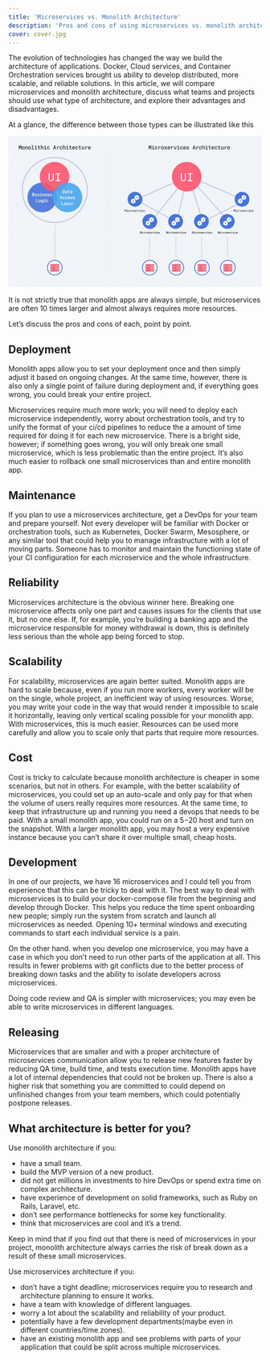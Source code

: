 ```yaml
---
title: 'Microservices vs. Monolith Architecture'
description: 'Pros and cons of using microservices vs. monolith architecture.'
cover: cover.jpg
---
```


The evolution of technologies has changed the way we build the architecture of applications. Docker, Cloud services, and Container Orchestration services brought us ability to develop distributed, more scalable, and reliable solutions. In this article, we will compare microservices and monolith architecture, discuss what teams and projects should use what type of architecture, and explore their advantages and disadvantages.

At a glance, the difference between those types can be illustrated like this

![GATSBY_EMPTY_ALT](micro1.jpg)

It is not strictly true that monolith apps are always simple, but microservices are often 10 times larger and almost always requires more resources.

Let’s discuss the pros and cons of each, point by point.

## Deployment

Monolith apps allow you to set your deployment once and then simply adjust it based on ongoing changes. At the same time, however, there is also only a single point of failure during deployment and, if everything goes wrong, you could break your entire project.

Microservices require much more work; you will need to deploy each microservice independently, worry about orchestration tools, and try to unify the format of your ci/cd pipelines to reduce the a amount of time required for doing it for each new microservice. There is a bright side, however; if something goes wrong, you will only break one small microservice, which is less problematic than the entire project. It’s also much easier to rollback one small microservices than and entire monolith app.

## Maintenance

If you plan to use a microservices architecture, get a DevOps for your team and prepare yourself. Not every developer will be familiar with Docker or orchestration tools, such as Kubernetes, Docker Swarm, Mesosphere, or any similar tool that could help you to manage infrastructure with a lot of moving parts. Someone has to monitor and maintain the functioning state of your CI configuration for each microservice and the whole infrastructure.

## Reliability

Microservices architecture is the obvious winner here. Breaking one microservice affects only one part and causes issues for the clients that use it, but no one else. If, for example, you’re building a banking app and the microservice responsible for money withdrawal is down, this is definitely less serious than the whole app being forced to stop.

## Scalability

For scalability, microservices are again better suited. Monolith apps are hard to scale because, even if you run more workers, every worker will be on the single, whole project, an inefficient way of using resources. Worse, you may write your code in the way that would render it impossible to scale it horizontally, leaving only vertical scaling possible for your monolith app. With microservices, this is much easier. Resources can be used more carefully and allow you to scale only that parts that require more resources.

## Cost

Cost is tricky to calculate because monolith architecture is cheaper in some scenarios, but not in others. For example, with the better scalability of microservices, you could set up an auto-scale and only pay for that when the volume of users really requires more resources. At the same time, to keep that infrastructure up and running you need a devops that needs to be paid. With a small monolith app, you could run on a $5-$20 host and turn on the snapshot. With a larger monolith app, you may host a very expensive instance because you can’t share it over multiple small, cheap hosts.

## Development

In one of our projects, we have 16 microservices and I could tell you from experience that this can be tricky to deal with it. The best way to deal with microservices is to build your docker-compose file from the beginning and develop through Docker. This helps you reduce the time spent onboarding new people; simply run the system from scratch and launch all microservices as needed. Opening 10+ terminal windows and executing commands to start each individual service is a pain.

On the other hand. when you develop one microservice, you may have a case in which you don’t need to run other parts of the application at all. This results in fewer problems with git conflicts due to the better process of breaking down tasks and the ability to isolate developers across microservices.

Doing code review and QA is simpler with microservices; you may even be able to write microservices in different languages.

## Releasing

Microservices that are smaller and with a proper architecture of microservices communication allow you to release new features faster by reducing QA time, build time, and tests execution time. Monolith apps have a lot of internal dependencies that could not be broken up. There is also a higher risk that something you are committed to could depend on unfinished changes from your team members, which could potentially postpone releases.

## What architecture is better for you?

Use monolith architecture if you:

- have a small team.
- build the MVP version of a new product.
- did not get millions in investments to hire DevOps or spend extra time on complex architecture.
- have experience of development on solid frameworks, such as Ruby on Rails, Laravel, etc.
- don’t see performance bottlenecks for some key functionality.
- think that microservices are cool and it’s a trend.

Keep in mind that if you find out that there is need of microservices in your project, monolith architecture always carries the risk of break down as a result of these small microservices.

Use microservices architecture if you:

- don’t have a tight deadline; microservices require you to research and architecture planning to ensure it works.
- have a team with knowledge of different languages.
- worry a lot about the scalability and reliability of your product.
- potentially have a few development departments(maybe even in different countries/time zones).
- have an existing monolith app and see problems with parts of your application that could be split across multiple microservices.
